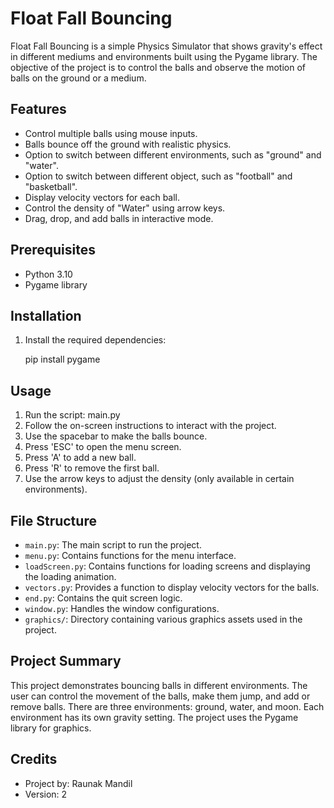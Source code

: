 
# Float Fall Bouncing

Float Fall Bouncing is a simple Physics Simulator that shows gravity's effect in different mediums and environments built using the Pygame library. The objective of the project is to control the balls and observe the motion of balls on the ground or a medium.

## Features

- Control multiple balls using mouse inputs.
- Balls bounce off the ground with realistic physics.
- Option to switch between different environments, such as "ground" and "water".
- Option to switch between different object, such as "football" and "basketball".
- Display velocity vectors for each ball.
- Control the density of "Water" using arrow keys.
- Drag, drop, and add balls in interactive mode.

## Prerequisites

- Python 3.10
- Pygame library

## Installation

1. Install the required dependencies:

   pip install pygame

## Usage

1. Run the script: main.py
2. Follow the on-screen instructions to interact with the project.
3. Use the spacebar to make the balls bounce.
4. Press 'ESC' to open the menu screen.
5. Press 'A' to add a new ball.
6. Press 'R' to remove the first ball.
7. Use the arrow keys to adjust the density (only available in certain environments).

## File Structure

- `main.py`: The main script to run the project.
- `menu.py`: Contains functions for the menu interface.
- `loadScreen.py`: Contains functions for loading screens and displaying the loading animation.
- `vectors.py`: Provides a function to display velocity vectors for the balls.
- `end.py`: Contains the quit screen logic.
- `window.py`: Handles the window configurations.
- `graphics/`: Directory containing various graphics assets used in the project.

## Project Summary

This project demonstrates bouncing balls in different environments. The user can control the movement of the balls,
make them jump, and add or remove balls. There are three environments: ground, water, and moon. Each environment
has its own gravity setting. The project uses the Pygame library for graphics.

## Credits

- Project by: Raunak Mandil
- Version: 2
